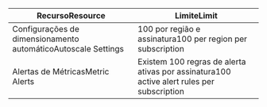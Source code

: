 
| <span data-ttu-id="4271e-101">Recurso</span><span class="sxs-lookup"><span data-stu-id="4271e-101">Resource</span></span> | <span data-ttu-id="4271e-102">Limite</span><span class="sxs-lookup"><span data-stu-id="4271e-102">Limit</span></span> |
| --- | --- |
| <span data-ttu-id="4271e-103">Configurações de dimensionamento automático</span><span class="sxs-lookup"><span data-stu-id="4271e-103">Autoscale Settings</span></span> |<span data-ttu-id="4271e-104">100 por região e assinatura</span><span class="sxs-lookup"><span data-stu-id="4271e-104">100 per region per subscription</span></span> |
| <span data-ttu-id="4271e-105">Alertas de Métricas</span><span class="sxs-lookup"><span data-stu-id="4271e-105">Metric Alerts</span></span> |<span data-ttu-id="4271e-106">Existem 100 regras de alerta ativas por assinatura</span><span class="sxs-lookup"><span data-stu-id="4271e-106">100 active alert rules per subscription</span></span> |

